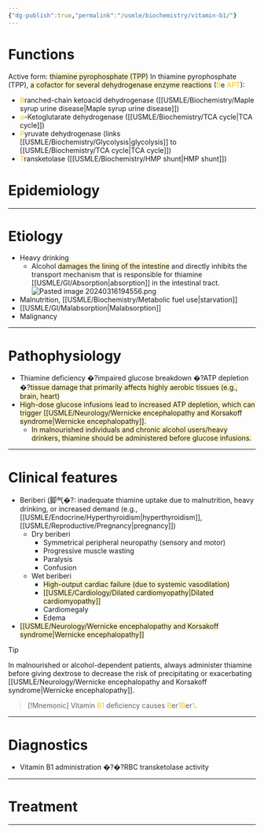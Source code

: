 ```yaml
---
{"dg-publish":true,"permalink":"/usmle/biochemistry/vitamin-b1/"}
---
```


# Functions
Active form: <span style="background:rgba(240, 200, 0, 0.2)">thiamine pyrophosphate (TPP)</span>
In thiamine pyrophosphate (TPP), <span style="background:rgba(240, 200, 0, 0.2)">a cofactor for several dehydrogenase enzyme reactions</span> (<font color="#ffc000">B</font>e <font color="#ffc000">APT</font>):
- <font color="#ffc000">B</font>ranched-chain ketoacid dehydrogenase ([[USMLE/Biochemistry/Maple syrup urine disease\|Maple syrup urine disease]])
- <font color="#ffc000">α</font>-Ketoglutarate dehydrogenase ([[USMLE/Biochemistry/TCA cycle\|TCA cycle]])
- <font color="#ffc000">P</font>yruvate dehydrogenase (links [[USMLE/Biochemistry/Glycolysis\|glycolysis]] to [[USMLE/Biochemistry/TCA cycle\|TCA cycle]])
- <font color="#ffc000">T</font>ransketolase ([[USMLE/Biochemistry/HMP shunt\|HMP shunt]])
# Epidemiology


---
# Etiology
- Heavy drinking
	- Alcohol <span style="background:rgba(240, 200, 0, 0.2)">damages the lining of the intestine</span> and directly inhibits the transport mechanism that is responsible for thiamine [[USMLE/GI/Absorption\|absorption]] in the intestinal tract.![Pasted image 20240316194556.png](/img/user/appendix/Pasted%20image%2020240316194556.png)
- Malnutrition, [[USMLE/Biochemistry/Metabolic fuel use\|starvation]]
- [[USMLE/GI/Malabsorption\|Malabsorption]]
- Malignancy

---
# Pathophysiology
- Thiamine deficiency �?impaired glucose breakdown �?ATP depletion �?<span style="background:rgba(240, 200, 0, 0.2)">tissue damage that primarily affects highly aerobic tissues (e.g., brain, heart)</span>
- <span style="background:rgba(240, 200, 0, 0.2)">High-dose glucose infusions lead to increased ATP depletion, which can trigger [[USMLE/Neurology/Wernicke encephalopathy and Korsakoff syndrome\|Wernicke encephalopathy]].</span>
	- <span style="background:rgba(240, 200, 0, 0.2)">In malnourished individuals and chronic alcohol users/heavy drinkers, thiamine should be administered before glucose infusions.</span>

---
# Clinical features
- Beriberi (脚气�?: inadequate thiamine uptake due to malnutrition, heavy drinking, or increased demand (e.g., [[USMLE/Endocrine/Hyperthyroidism\|hyperthyroidism]], [[USMLE/Reproductive/Pregnancy\|pregnancy]]) 
	- Dry beriberi
		- Symmetrical peripheral neuropathy (sensory and motor)
		- Progressive muscle wasting
		- Paralysis
		- Confusion
	- Wet beriberi
		- <span style="background:rgba(240, 200, 0, 0.2)">High-output cardiac failure (due to systemic vasodilation)</span>
		- <span style="background:rgba(240, 200, 0, 0.2)">[[USMLE/Cardiology/Dilated cardiomyopathy\|Dilated cardiomyopathy]]</span>
		- Cardiomegaly
		- Edema
- <span style="background:rgba(240, 200, 0, 0.2)">[[USMLE/Neurology/Wernicke encephalopathy and Korsakoff syndrome\|Wernicke encephalopathy]]</span>

>[!tip] 
>In malnourished or alcohol-dependent patients, always administer thiamine before giving dextrose to decrease the risk of precipitating or exacerbating [[USMLE/Neurology/Wernicke encephalopathy and Korsakoff syndrome\|Wernicke encephalopathy]].

>[!Mnemonic] 
>Vitamin <font color="#ffc000">B1</font> deficiency causes <font color="#ffc000">B</font>er<font color="#ffc000">1B</font>er<font color="#ffc000">1</font>.

---
# Diagnostics
- Vitamin B1 administration �?�?RBC transketolase activity

---
# Treatment


---

